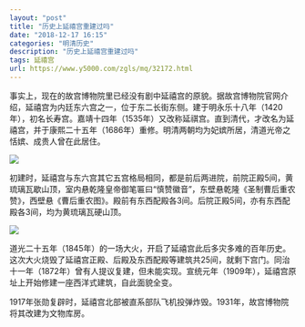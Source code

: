```yaml
---
layout: "post"
title: "历史上延禧宫重建过吗"
date: "2018-12-17 16:15"
categories: "明清历史"
description: "历史上延禧宫重建过吗"
tags: 延禧宫
url: https://www.y5000.com/zgls/mq/32172.html
---
```






事实上，现在的故宫博物院里已经没有剧中延禧宫的原貌。据故宫博物院官网介绍，延禧宫为内廷东六宫之一，位于东二长街东侧。建于明永乐十八年（1420年），初名长寿宫。嘉靖十四年（1535年）又改称延祺宫。直到清代，才改名为延禧宫，并于康熙二十五年（1686年）重修。明清两朝均为妃嫔所居，清道光帝之恬嫔、成贵人曾在此居住。

![](https://img.y5000.com/uploads/allimg/180824/8-1PR4144ID93.jpg)

初建时，延禧宫与东六宫其它五宫格局相同，都是前后两进院，前院正殿5间，黄琉璃瓦歇山顶，室内悬乾隆皇帝御笔匾曰“慎赞徽音”，东壁悬乾隆《圣制曹后重农赞》，西壁悬《曹后重农图》。殿前有东西配殿各3间。后院正殿5间，亦有东西配殿各3间，均为黄琉璃瓦硬山顶。

![](https://img.y5000.com/uploads/allimg/180824/8-1PR4144Sa06.jpg)

道光二十五年（1845年）的一场大火，开启了延禧宫此后多灾多难的百年历史。这次大火烧毁了延禧宫正殿、后殿及东西配殿等建筑共25间，就剩下宫门。同治十一年（1872年）曾有人提议复建，但未能实现。宣统元年（1909年），延禧宫原址上开始修建一座西洋式建筑，自此面貌全变。

1917年张勋复辟时，延禧宫北部被直系部队飞机投弹炸毁。1931年，故宫博物院将其改建为文物库房。
